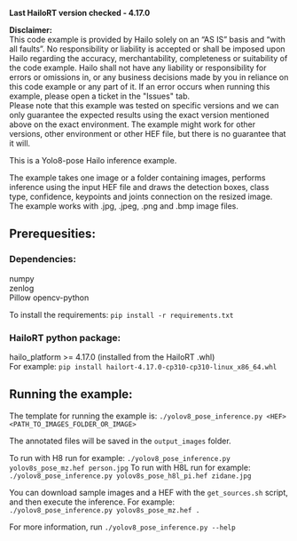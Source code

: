 **Last HailoRT version checked - 4.17.0**

**Disclaimer:** <br />
This code example is provided by Hailo solely on an “AS IS” basis and “with all faults”. No responsibility or liability is accepted or shall be imposed upon Hailo regarding the accuracy, merchantability, completeness or suitability of the code example. Hailo shall not have any liability or responsibility for errors or omissions in, or any business decisions made by you in reliance on this code example or any part of it. If an error occurs when running this example, please open a ticket in the "Issues" tab.<br />
Please note that this example was tested on specific versions and we can only guarantee the expected results using the exact version mentioned above on the exact environment. The example might work for other versions, other environment or other HEF file, but there is no guarantee that it will.


This is a Yolo8-pose Hailo inference example.  

The example takes one image or a folder containing images, performs inference using the input HEF file and draws the detection boxes, class type, confidence, keypoints and joints connection on the resized image.  
The example works with .jpg, .jpeg, .png and .bmp image files.  

## Prerequesities:

### Dependencies:
numpy  
zenlog  
Pillow
opencv-python

To install the requirements:
`pip install -r requirements.txt`

### HailoRT python package:
hailo_platform >= 4.17.0 (installed from the HailoRT .whl)  
For example:
`pip install hailort-4.17.0-cp310-cp310-linux_x86_64.whl`


## Running the example:  
The template for running the example is:
```./yolov8_pose_inference.py <HEF> <PATH_TO_IMAGES_FOLDER_OR_IMAGE>```

The annotated files will be saved in the `output_images` folder.

To run with H8 run for example:
`./yolov8_pose_inference.py yolov8s_pose_mz.hef person.jpg`
To run with H8L run for example:
`./yolov8_pose_inference.py yolov8s_pose_h8l_pi.hef zidane.jpg`

You can download sample images and a HEF with the `get_sources.sh` script, and then execute the inference.
For example:  
```./yolov8_pose_inference.py yolov8s_pose_mz.hef .```

For more information, run ```./yolov8_pose_inference.py --help```   

